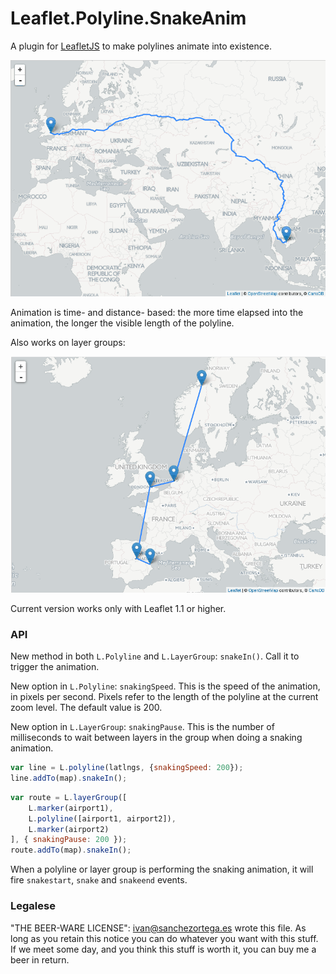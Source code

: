 # Leaflet.Polyline.SnakeAnim

A plugin for [LeafletJS](http://www.leafletjs.com) to make polylines animate into existence.


![Screencapture GIF](demo.gif)

Animation is time- and distance- based: the more time elapsed into the animation,
the longer the visible length of the polyline.

Also works on layer groups:

![Screencapture GIF](demo-group.gif)

Current version works only with Leaflet 1.1 or higher.

### API

New method in both `L.Polyline` and `L.LayerGroup`: `snakeIn()`. Call it to
trigger the animation.

New option in `L.Polyline`: `snakingSpeed`. This is the speed of the animation,
in pixels per second. Pixels refer to the length of the polyline at the current
zoom level. The default value is 200.

New option in `L.LayerGroup`: `snakingPause`. This is the number of milliseconds
to wait between layers in the group when doing a snaking animation.

```js
var line = L.polyline(latlngs, {snakingSpeed: 200});
line.addTo(map).snakeIn();
```

```js
var route = L.layerGroup([
	L.marker(airport1),
	L.polyline([airport1, airport2]),
	L.marker(airport2)
], { snakingPause: 200 });
route.addTo(map).snakeIn();
```

When a polyline or layer group is performing the snaking animation, it will
fire `snakestart`, `snake` and `snakeend` events.

### Legalese


"THE BEER-WARE LICENSE":
<ivan@sanchezortega.es> wrote this file. As long as you retain this notice you
can do whatever you want with this stuff. If we meet some day, and you think
this stuff is worth it, you can buy me a beer in return.


